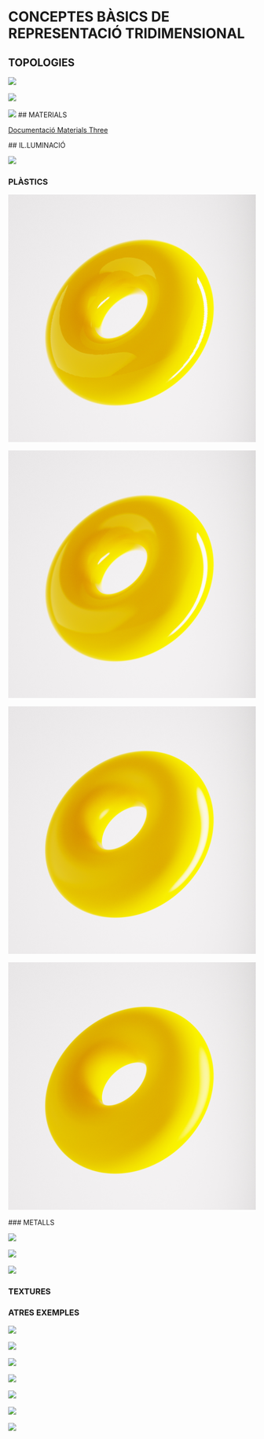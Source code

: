 # CONCEPTES BÀSICS DE REPRESENTACIÓ TRIDIMENSIONAL

## TOPOLOGIES

![](../../DOCUMENTATION/IMATGES_DOCUMENTACIÓ/RENDERS/SUBDIVISIONS/ESFERA_POC_SUBDIVIDIDA.jpg)

![](../../DOCUMENTATION/IMATGES_DOCUMENTACIÓ/RENDERS/SUBDIVISIONS/ESFERA_MITJANAMENT_SUBDIVIDIDA.jpg)

![](../../DOCUMENTATION/IMATGES_DOCUMENTACIÓ/RENDERS/SUBDIVISIONS/ESFERA_MOLT_SUBDIVIDIDA.jpg)
## MATERIALS

[Documentació Materials Three](https://threejs.org/docs/#api/en/materials/Material)

## IL.LUMINACIÓ

![](../../DOCUMENTATION/IMATGES_DOCUMENTACIÓ/RENDERS/MATERIALS/MATERIAL_DEFAULT.jpg)

### PLÀSTICS

![](../../DOCUMENTATION/IMATGES_DOCUMENTACIÓ/RENDERS/MATERIALS/PLÀSTIC.jpg)

![](../../DOCUMENTATION/IMATGES_DOCUMENTACIÓ/RENDERS/MATERIALS/PLÀSTIC_R0,01.jpg)

![](../../DOCUMENTATION/IMATGES_DOCUMENTACIÓ/RENDERS/MATERIALS/PLÀSTIC_R0,1.jpg)

![](../../DOCUMENTATION/IMATGES_DOCUMENTACIÓ/RENDERS/MATERIALS/PLÀSTIC_R0,2.jpg)

### METALLS

![](../../DOCUMENTATION/IMATGES_DOCUMENTACIÓ/RENDERS/MATERIALS/METALL.jpg)

![](../../DOCUMENTATION/IMATGES_DOCUMENTACIÓ/RENDERS/MATERIALS/METALL_R0,02.jpg)

![](../../DOCUMENTATION/IMATGES_DOCUMENTACIÓ/RENDERS/MATERIALS/METALL_R0,2.jpg)

### TEXTURES

### ATRES EXEMPLES

![](./)

![](./)

![](./)

![](./)

![](./)

![](./)

![](./)
